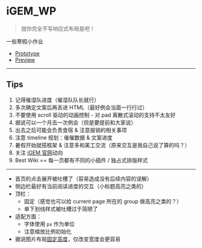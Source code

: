# iGEM_WP

> 就你完全不写响应式布局是吧！

一些寒假小作业

- [Prototype](https://www.figma.com/file/xiFm61PP0QDr5IQc2YfswU/GLULEAVES?node-id=43%3A525&t=Zb46OdEWifoNnrkz-0)
- [Preview](https://triplepiers.github.io/iGEM23-WP/)

---

## Tips

1. 记得催湿队进度（催湿队队长就行）
2. 多次确定文案后再丢进 HTML（最好例会当面一行行过）
3. 不要使用 scroll 驱动的动画控制 - 对 pad 离散式滚动的支持不太友好
4. 据说可以一个月去一次例会（但是要提前和大家说）
5. 出去之后可能会负责食宿 & 注意报销的相关事项
6. 注意 timeline 规划：催催数据 & 文案进度
7. 暑假开始就搭框架 & 注意多和美工交流（原来交互是我自己说了算的吗？）
8. 关注 [iGEM 官网](https://igem.org)动向
9. Best Wiki == 每一页都有不同的小插件 / 独占式排版样式

---

- 首页的点击展开被吐槽了（容易造成没有后续内容的误解）
- 侧边栏最好有当前阅读进度的交互（小标题高亮之类的）
- 顶栏：
    - 固定（感觉也可以给 current page 所在的 group 做高亮之类的？）
    - 单下划线样式被吐槽过于简陋了
- 适配方面：
    - 字体使用 `px` 作为单位
    - 注意缩放比例初始化
- 据说图片布局<u>固定高度</u>，仅改变宽度会更容易

